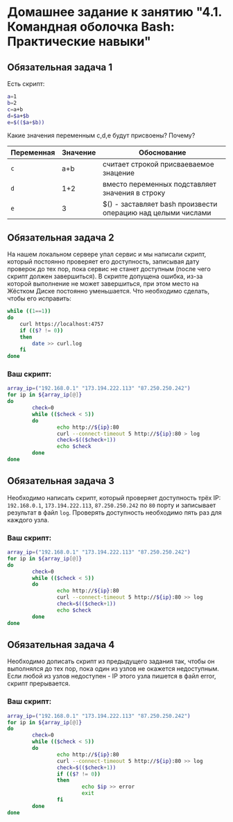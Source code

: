 # Домашнее задание к занятию "4.1. Командная оболочка Bash: Практические навыки"

## Обязательная задача 1

Есть скрипт:
```bash
a=1
b=2
c=a+b
d=$a+$b
e=$(($a+$b))
```

Какие значения переменным c,d,e будут присвоены? Почему?

| Переменная  | Значение | Обоснование |
| ------------- | ------------- | ------------- |
| `c`  | a+b  | считает строкой присваеваемое знацение |
| `d`  | 1+2  | вместо переменных подставляет значения в строку |
| `e`  | 3  | $() - заставляет bash произвести операцию над целыми числами |


## Обязательная задача 2
На нашем локальном сервере упал сервис и мы написали скрипт, который постоянно проверяет его доступность, записывая дату проверок до тех пор, пока сервис не станет доступным (после чего скрипт должен завершиться). В скрипте допущена ошибка, из-за которой выполнение не может завершиться, при этом место на Жёстком Диске постоянно уменьшается. Что необходимо сделать, чтобы его исправить:
```bash
while ((1==1))
do
	curl https://localhost:4757
	if (($? != 0))
	then
		date >> curl.log
	fi
done
```

### Ваш скрипт:
```bash
array_ip=("192.168.0.1" "173.194.222.113" "87.250.250.242")  
for ip in ${array_ip[@]}  
do  
        check=0  
        while (($check < 5))  
        do  
                echo http://${ip}:80  
                curl --connect-timeout 5 http://${ip}:80 > log  
                check=$(($check+1))  
                echo $check  
        done  
done  
```

## Обязательная задача 3
Необходимо написать скрипт, который проверяет доступность трёх IP: `192.168.0.1`, `173.194.222.113`, `87.250.250.242` по `80` порту и записывает результат в файл `log`. Проверять доступность необходимо пять раз для каждого узла.

### Ваш скрипт:
```bash
array_ip=("192.168.0.1" "173.194.222.113" "87.250.250.242")  
for ip in ${array_ip[@]}  
do  
        check=0  
        while (($check < 5))  
        do  
                echo http://${ip}:80  
                curl --connect-timeout 5 http://${ip}:80 >> log  
                check=$(($check+1))  
                echo $check  
        done  
done  
```

## Обязательная задача 4
Необходимо дописать скрипт из предыдущего задания так, чтобы он выполнялся до тех пор, пока один из узлов не окажется недоступным. Если любой из узлов недоступен - IP этого узла пишется в файл error, скрипт прерывается.

### Ваш скрипт:
```bash
array_ip=("192.168.0.1" "173.194.222.113" "87.250.250.242")  
for ip in ${array_ip[@]}  
do  
        check=0  
        while (($check < 5))  
        do  
                echo http://${ip}:80  
                curl --connect-timeout 5 http://${ip}:80 >> log  
                check=$(($check+1))  
                if (($? != 0))  
                then  
                        echo $ip >> error  
                        exit  
                fi  
        done  
done  
```